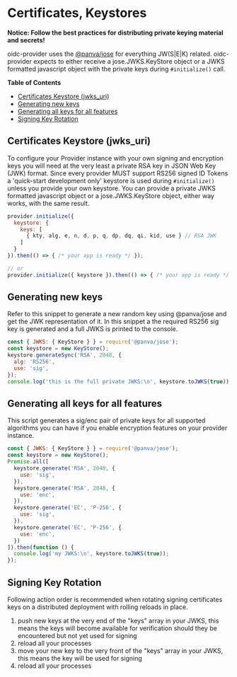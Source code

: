 # Certificates, Keystores

**Notice: Follow the best practices for distributing private keying material and secrets!**

oidc-provider uses the [@panva/jose][jose-library] for everything JW(S|E|K) related.
oidc-provider expects to either receive a jose.JWKS.KeyStore object or a JWKS formatted javascript
object with the private keys during `#initialize()` call.

**Table of Contents**

- [Certificates Keystore (jwks_uri)](#certificates-keystore-jwks_uri)
- [Generating new keys](#generating-new-keys)
- [Generating all keys for all features](#generating-all-keys-for-all-features)
- [Signing Key Rotation](#signing-key-rotation)

## Certificates Keystore (jwks_uri)
To configure your Provider instance with your own signing and encryption keys you will need at the
very least a private RSA key in JSON Web Key (JWK) format. Since every provider MUST support RS256
signed ID Tokens a 'quick-start development only' keystore is used during `#initialize()` unless you
provide your own keystore. You can provide a private JWKS formatted javascript object or a
jose.JWKS.KeyStore object, either way works, with the same result.

```js
provider.initialize({
  keystore: {
    keys: [
      { kty, alg, e, n, d, p, q, dp, dq, qi, kid, use } // RSA JWK
    ]
  }
}).then(() => { /* your app is ready */ });

// or
provider.initialize({ keystore }).then(() => { /* your app is ready */ });
```



## Generating new keys
Refer to this snippet to generate a new random key using @panva/jose and get the JWK representation
of it. In this snippet a the required RS256 sig key is generated and a full JWKS is printed to the
console.

```js
const { JWKS: { KeyStore } } = require('@panva/jose');
const keystore = new KeyStore();
keystore.generateSync('RSA', 2048, {
  alg: 'RS256',
  use: 'sig',
});
console.log('this is the full private JWKS:\n', keystore.toJWKS(true));
```

## Generating all keys for all features
This script generates a sig/enc pair of private keys for all supported algorithms you can have if
you enable encryption features on your provider instance.

```js
const { JWKS: { KeyStore } } = require('@panva/jose');
const keystore = new KeyStore();
Promise.all([
  keystore.generate('RSA', 2048, {
    use: 'sig',
  }),
  keystore.generate('RSA', 2048, {
    use: 'enc',
  }),
  keystore.generate('EC', 'P-256', {
    use: 'sig',
  }),
  keystore.generate('EC', 'P-256', {
    use: 'enc',
  })
]).then(function () {
  console.log('my JWKS:\n', keystore.toJWKS(true));
});
```

## Signing Key Rotation
Following action order is recommended when rotating signing certificates keys on a
distributed deployment with rolling reloads in place.

1. push new keys at the very end of the "keys" array in your JWKS, this means the keys will become
  available for verification should they be encountered but not yet used for signing
2. reload all your processes
3. move your new key to the very front of the "keys" array in your JWKS, this means the key will be
  used for signing
4. reload all your processes

[jose-library]: https://github.com/panva/jose
[jose-jwk]: https://tools.ietf.org/html/rfc7517
